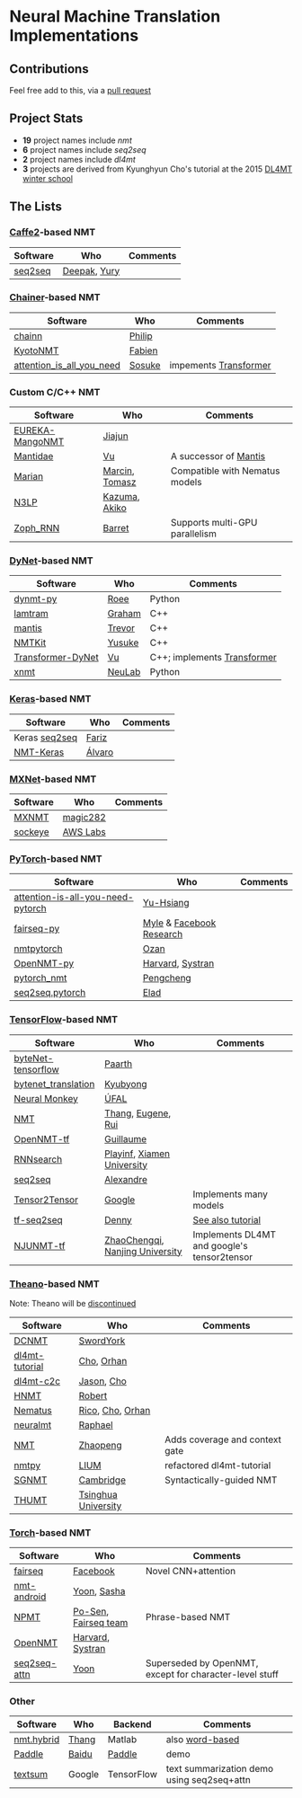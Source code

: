 # Neural Machine Translation Implementations

## Contributions

Feel free add to this, via a [pull request](https://help.github.com/articles/creating-a-pull-request)


## Project Stats
* **19** project names include *nmt*
* **6** project names include *seq2seq*
* **2** project names include *dl4mt*
* **3** projects are derived from Kyunghyun Cho's tutorial at the 2015 [DL4MT winter school](http://dl4mt.computing.dcu.ie)


## The Lists

### [Caffe2](https://github.com/caffe2/caffe2)-based NMT
| Software | Who | Comments |
| -------- | --- | -------- |
| [seq2seq](https://github.com/caffe2/caffe2/tree/master/caffe2/python/models/seq2seq) | [Deepak](https://github.com/deepakg92), [Yury](https://github.com/urikz) |  |


### [Chainer](https://github.com/pfnet/chainer)-based NMT
| Software | Who | Comments |
| -------- | --- | -------- |
| [chainn](https://github.com/philip30/chainn) | [Philip](http://isw3.naist.jp/~philip-a/index.html) |  |
| [KyotoNMT](https://github.com/fabiencro/knmt) | [Fabien](https://github.com/fabiencro) |  |
| [attention_is_all_you_need](https://github.com/soskek/attention_is_all_you_need) | [Sosuke](https://github.com/soskek) | impements [Transformer](https://arxiv.org/abs/1706.03762) |


### Custom C/C++ NMT
| Software | Who | Comments |
| -------- | --- | -------- |
| [EUREKA-MangoNMT](https://github.com/jiajunzhangnlp/EUREKA-MangoNMT) | [Jiajun](https://github.com/jiajunzhangnlp) |  |
| [Mantidae](https://github.com/duyvuleo/Mantidae) | [Vu](https://github.com/duyvuleo) | A successor of [Mantis](https://github.com/trevorcohn/mantis) |
| [Marian](https://github.com/marian-nmt/marian) | [Marcin](https://github.com/emjotde), [Tomasz](https://github.com/tomekd) | Compatible with Nematus models |
| [N3LP](https://github.com/hassyGo/N3LP) | [Kazuma](https://github.com/hassyGo), [Akiko](https://github.com/tempra28) |  |
| [Zoph_RNN](https://github.com/isi-nlp/Zoph_RNN) | [Barret](https://github.com/barretzoph) | Supports multi-GPU parallelism |


### [DyNet](https://github.com/clab/dynet)-based NMT
| Software | Who | Comments |
| -------- | --- | -------- |
| [dynmt-py](https://github.com/roeeaharoni/dynmt-py) | [Roee](https://github.com/roeeaharoni) | Python |
| [lamtram](https://github.com/neubig/lamtram) | [Graham](https://github.com/neubig) | C++ |
| [mantis](https://github.com/trevorcohn/mantis) | [Trevor](https://github.com/trevorcohn) | C++ |
| [NMTKit](https://github.com/odashi/nmtkit) | [Yusuke](https://github.com/odashi) | C++ |
| [Transformer-DyNet](https://github.com/duyvuleo/Transformer-DyNet) | [Vu](https://github.com/duyvuleo) | C++; implements [Transformer](https://arxiv.org/abs/1706.03762) |
| [xnmt](https://github.com/neulab/xnmt) | [NeuLab](https://github.com/neulab) | Python |



### [Keras](https://github.com/fchollet/keras)-based NMT
| Software | Who | Comments |
| -------- | --- | -------- |
| Keras [seq2seq](https://github.com/farizrahman4u/seq2seq) | [Fariz](https://github.com/farizrahman4u) |  |
| [NMT-Keras](https://github.com/lvapeab/nmt-keras) | [Álvaro](https://github.com/lvapeab) |  |


### [MXNet](http://mxnet.io)-based NMT
| Software | Who | Comments |
| -------- | --- | -------- |
| [MXNMT](https://github.com/magic282/MXNMT) | [magic282](https://github.com/magic282) |  |
| [sockeye](https://github.com/awslabs/sockeye) | [AWS Labs](https://github.com/awslabs) | |


### [PyTorch](https://github.com/pytorch/pytorch)-based NMT
| Software | Who | Comments |
| -------- | --- | -------- |
| [attention-is-all-you-need-pytorch](https://github.com/jadore801120/attention-is-all-you-need-pytorch) | [Yu-Hsiang](https://github.com/jadore801120) |  |
| [fairseq-py](https://github.com/facebookresearch/fairseq-py) | [Myle](https://github.com/myleott) & [Facebook Research](https://github.com/facebookresearch) |  |
| [nmtpytorch](https://github.com/lium-lst/nmtpytorch) | [Ozan](https://github.com/ozancaglayan) |  |
| [OpenNMT-py](https://github.com/OpenNMT/OpenNMT-py) | [Harvard](http://nlp.seas.harvard.edu/), [Systran](http://www.systrangroup.com) |  |
| [pytorch_nmt](https://github.com/pcyin/pytorch_nmt) | [Pengcheng](https://github.com/pcyin) |  |
| [seq2seq.pytorch](https://github.com/eladhoffer/seq2seq.pytorch) | [Elad](https://github.com/eladhoffer) |  |



### [TensorFlow](https://github.com/tensorflow/tensorflow)-based NMT
| Software | Who | Comments |
| -------- | --- | -------- |
| [byteNet-tensorflow](https://github.com/paarthneekhara/byteNet-tensorflow) | [Paarth](https://github.com/paarthneekhara) | |
| [bytenet_translation](https://github.com/Kyubyong/bytenet_translation) | [Kyubyong](https://github.com/Kyubyong) |  |
| [Neural Monkey](https://github.com/ufal/neuralmonkey) | [ÚFAL](https://github.com/ufal) |  |
| [NMT](https://github.com/tensorflow/nmt) | [Thang](https://github.com/lmthang), [Eugene](https://github.com/ebrevdo), [Rui](https://github.com/ruizhaogit) |  |
| [OpenNMT-tf](https://github.com/OpenNMT/OpenNMT-tf) | [Guillaume](https://github.com/guillaumekln) |  |
| [RNNsearch](https://github.com/XMUNLP/RNNsearch) | [Playinf](https://github.com/Playinf), [Xiamen University](https://github.com/XMUNLP) |  |
| [seq2seq](https://github.com/eske/seq2seq) | [Alexandre](https://github.com/eske) |  |
| [Tensor2Tensor](https://github.com/tensorflow/tensor2tensor) | [Google](https://github.com/tensorflow) | Implements many models |
| [tf-seq2seq](https://github.com/google/seq2seq) | [Denny](https://github.com/dennybritz) | [See also tutorial](https://www.tensorflow.org/versions/master/tutorials/seq2seq/index.html) |
| [NJUNMT-tf](https://github.com/zhaocq-nlp/NJUNMT-tf) | [ZhaoChengqi](https://github.com/zhaocq-nlp), [Nanjing University](https://github.com/NJUNLP) | Implements DL4MT and google's tensor2tensor |


### [Theano](https://github.com/Theano/Theano)-based NMT
Note: Theano will be [discontinued](https://groups.google.com/forum/#!topic/theano-users/7Poq8BZutbY)

| Software | Who | Comments |
| -------- | --- | -------- |
| [DCNMT](https://github.com/swordyork/dcnmt) | [SwordYork](https://github.com/SwordYork) |  |
| [dl4mt-tutorial](https://github.com/nyu-dl/dl4mt-tutorial) | [Cho](https://github.com/kyunghyuncho), [Orhan](https://github.com/orhanf) |  |
| [dl4mt-c2c](https://github.com/nyu-dl/dl4mt-c2c) | [Jason](https://github.com/jasonleeinf), [Cho](https://github.com/kyunghyuncho) |  |
| [HNMT](https://github.com/robertostling/hnmt) | [Robert](https://github.com/robertostling) |  |
| [Nematus](https://github.com/EdinburghNLP/nematus) | [Rico](https://github.com/rsennrich), [Cho](https://github.com/kyunghyuncho), [Orhan](https://github.com/orhanf) |  |
| [neuralmt](https://github.com/zomux/neuralmt) | [Raphael](https://github.com/zomux) |  |
| [NMT](https://github.com/tuzhaopeng/NMT) | [Zhaopeng](https://github.com/tuzhaopeng) | Adds coverage and context gate |
| [nmtpy](https://github.com/lium-lst/nmtpy) | [LIUM](https://github.com/lium-lst) | refactored dl4mt-tutorial |
| [SGNMT](https://github.com/ucam-smt/sgnmt) | [Cambridge](https://github.com/ucam-smt) | Syntactically-guided NMT |
| [THUMT](https://github.com/thumt/THUMT) | [Tsinghua University](https://github.com/thumt) | |


### [Torch](https://github.com/torch/distro)-based NMT
| Software | Who | Comments |
| -------- | --- | -------- |
| [fairseq](https://github.com/facebookresearch/fairseq) | [Facebook](https://github.com/facebookresearch) | Novel CNN+attention |
| [nmt-android](https://github.com/harvardnlp/nmt-android) | [Yoon](https://github.com/yoonkim), [Sasha](https://github.com/srush) |  |
| [NPMT](https://github.com/posenhuang/NPMT) | [Po-Sen](https://github.com/posenhuang), [Fairseq team](https://github.com/facebookresearch) | Phrase-based NMT |
| [OpenNMT](https://github.com/OpenNMT/OpenNMT) | [Harvard](http://nlp.seas.harvard.edu/), [Systran](http://www.systrangroup.com) |  |
| [seq2seq-attn](https://github.com/harvardnlp/seq2seq-attn) | [Yoon](https://github.com/yoonkim) | Superseded by OpenNMT, except for character-level stuff |



### Other
| Software | Who | Backend | Comments |
| -------- | --- | ------- | -------- |
| [nmt.hybrid](https://github.com/lmthang/nmt.hybrid) | [Thang](https://github.com/lmthang) | Matlab | also [word-based](https://github.com/lmthang/nmt.matlab) |
| [Paddle](https://github.com/baidu/Paddle/tree/master/demo/seqToseq/translation) | [Baidu](https://github.com/baidu) | [Paddle](https://github.com/baidu/Paddle) | demo |
| [textsum](https://github.com/tensorflow/models/tree/master/textsum) | Google | TensorFlow | text summarization demo using seq2seq+attn |
